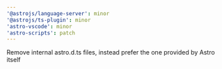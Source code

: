 ```yaml
---
'@astrojs/language-server': minor
'@astrojs/ts-plugin': minor
'astro-vscode': minor
'astro-scripts': patch
---
```


Remove internal astro.d.ts files, instead prefer the one provided by Astro itself
